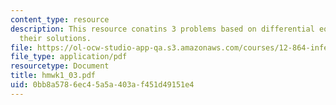 ```yaml
---
content_type: resource
description: This resource conatins 3 problems based on differential equations and
  their solutions.
file: https://ol-ocw-studio-app-qa.s3.amazonaws.com/courses/12-864-inference-from-data-and-models-spring-2005/0bb8a5786ec45a5a403af451d49151e4_hmwk1_03.pdf
file_type: application/pdf
resourcetype: Document
title: hmwk1_03.pdf
uid: 0bb8a578-6ec4-5a5a-403a-f451d49151e4
---
```

